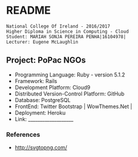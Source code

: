 # README 

```
National College Of Ireland - 2016/2017
Higher Diploma in Science in Computing - Cloud
Student: MARIAH SONJA PEREIRA PENHA|16104978|
Lecturer: Eugene McLaughlin
```

## Project: PoPac NGOs

- Programming Language: Ruby - version 5.1.2
- Framework: Rails
- Development Platform: Cloud9
- Distributed Version-Control Platform: GitHub
- Database: PostgreSQL
- FrontEnd: Twitter Bootstrap | WowThemes.Net |
- Deployment: Heroku 
- Link: ___________________ 

### References

- http://svgtopng.com/